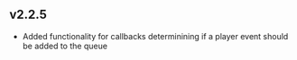 ## v2.2.5

* Added functionality for callbacks determinining if a player event should be added to the queue